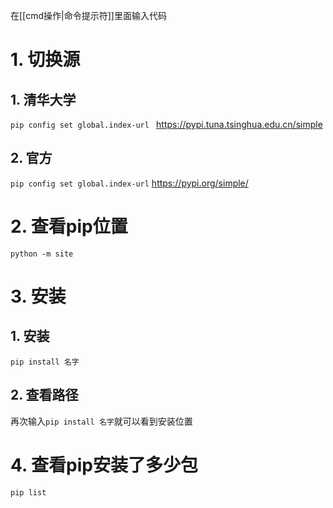 在[[cmd操作|命令提示符]]里面输入代码
# 1. 切换源
## 1. 清华大学
`pip config set global.index-url `
https://pypi.tuna.tsinghua.edu.cn/simple
## 2. 官方
`pip config set global.index-url` 
https://pypi.org/simple/
# 2. 查看pip位置
`python -m site` 
# 3. 安装
## 1. 安装
`pip install 名字`
## 2. 查看路径
再次输入`pip install 名字`就可以看到安装位置
# 4. 查看pip安装了多少包
`pip list`
